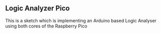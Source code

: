 ## Logic Analyzer Pico

This is a sketch which is implementing an Arduino based Logic Analyser using both cores of the Raspberry Pico